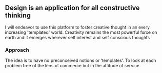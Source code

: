 ## Design is an application for all constructive thinking

I will endeavor to use this platform to foster creative thought in an every increasing 'templated' world. Creativity remains the most powerful force on earth and it emerges wherever self interest and self conscious thoughts

### Approach

The idea is to have no preconceived notions or 'templates'.  To look at each problem free of the lens of commerce but in the attitude of service.
